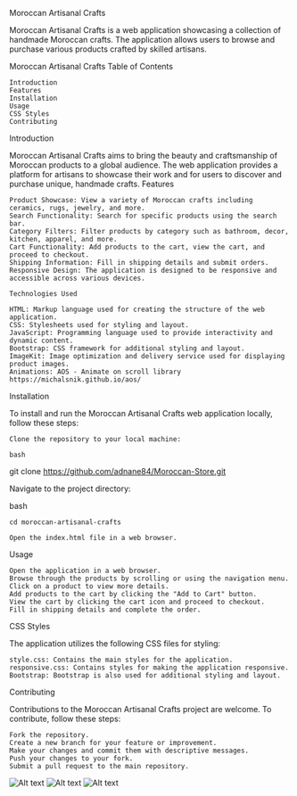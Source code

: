 Moroccan Artisanal Crafts

Moroccan Artisanal Crafts is a web application showcasing a collection of handmade Moroccan crafts. The application allows users to browse and purchase various products crafted by skilled artisans.

Moroccan Artisanal Crafts
Table of Contents

    Introduction
    Features
    Installation
    Usage
    CSS Styles
    Contributing

Introduction

Moroccan Artisanal Crafts aims to bring the beauty and craftsmanship of Moroccan products to a global audience. The web application provides a platform for artisans to showcase their work and for users to discover and purchase unique, handmade crafts.
Features

    Product Showcase: View a variety of Moroccan crafts including ceramics, rugs, jewelry, and more.
    Search Functionality: Search for specific products using the search bar.
    Category Filters: Filter products by category such as bathroom, decor, kitchen, apparel, and more.
    Cart Functionality: Add products to the cart, view the cart, and proceed to checkout.
    Shipping Information: Fill in shipping details and submit orders.
    Responsive Design: The application is designed to be responsive and accessible across various devices.

    Technologies Used

    HTML: Markup language used for creating the structure of the web application.
    CSS: Stylesheets used for styling and layout.
    JavaScript: Programming language used to provide interactivity and dynamic content.
    Bootstrap: CSS framework for additional styling and layout.
    ImageKit: Image optimization and delivery service used for displaying product images.
    Animations: AOS - Animate on scroll library
    https://michalsnik.github.io/aos/ 

Installation

To install and run the Moroccan Artisanal Crafts web application locally, follow these steps:

    Clone the repository to your local machine:

    bash

git clone https://github.com/adnane84/Moroccan-Store.git

Navigate to the project directory:

bash

    cd moroccan-artisanal-crafts

    Open the index.html file in a web browser.

Usage

    Open the application in a web browser.
    Browse through the products by scrolling or using the navigation menu.
    Click on a product to view more details.
    Add products to the cart by clicking the "Add to Cart" button.
    View the cart by clicking the cart icon and proceed to checkout.
    Fill in shipping details and complete the order.

CSS Styles

The application utilizes the following CSS files for styling:

    style.css: Contains the main styles for the application.
    responsive.css: Contains styles for making the application responsive.
    Bootstrap: Bootstrap is also used for additional styling and layout.

Contributing

Contributions to the Moroccan Artisanal Crafts project are welcome. To contribute, follow these steps:

    Fork the repository.
    Create a new branch for your feature or improvement.
    Make your changes and commit them with descriptive messages.
    Push your changes to your fork.
    Submit a pull request to the main repository.


![Alt text](/assets/Screenshot1.png?raw=true "Home")
![Alt text](/assets/Screenshot2.png?raw=true "About")
![Alt text](/assets/Screenshot3.png?raw=true "Store")